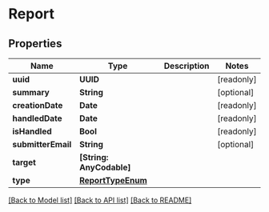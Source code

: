 # Report

## Properties
Name | Type | Description | Notes
------------ | ------------- | ------------- | -------------
**uuid** | **UUID** |  | [readonly] 
**summary** | **String** |  | [optional] 
**creationDate** | **Date** |  | [readonly] 
**handledDate** | **Date** |  | [readonly] 
**isHandled** | **Bool** |  | [readonly] 
**submitterEmail** | **String** |  | [optional] 
**target** | **[String: AnyCodable]** |  | 
**type** | [**ReportTypeEnum**](ReportTypeEnum.md) |  | 

[[Back to Model list]](../README.md#documentation-for-models) [[Back to API list]](../README.md#documentation-for-api-endpoints) [[Back to README]](../README.md)


